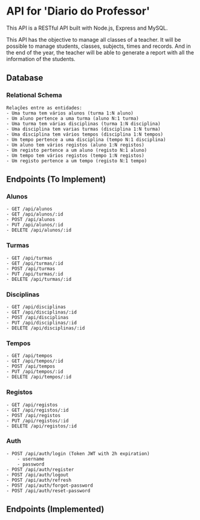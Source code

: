 # API for 'Diario do Professor'

This API is a RESTful API built with Node.js, Express and MySQL.

This API has the objective to manage all classes of a teacher. It will be possible to manage students, classes, subjects, times and records. And in the end of the year, the teacher will be able to generate a report with all the information of the students.

## Database
### Relational Schema

```
Relações entre as entidades:
- Uma turma tem vários alunos (turma 1:N aluno)
- Um aluno pertence a uma turma (aluno N:1 turma)
- Uma turma tem várias disciplinas (turma 1:N disciplina)
- Uma disciplina tem varias turmas (disciplina 1:N turma)
- Uma disciplina tem vários tempos (disciplina 1:N tempos)
- Um tempo pertence a uma disciplina (tempo N:1 disciplina)
- Um aluno tem vários registos (aluno 1:N registos)
- Um registo pertence a um aluno (registo N:1 aluno)
- Um tempo tem vários registos (tempo 1:N registos)
- Um registo pertence a um tempo (registo N:1 tempo)
```

## Endpoints (To Implement)
### Alunos
```
- GET /api/alunos
- GET /api/alunos/:id
- POST /api/alunos
- PUT /api/alunos/:id
- DELETE /api/alunos/:id
```
### Turmas
```
- GET /api/turmas
- GET /api/turmas/:id
- POST /api/turmas
- PUT /api/turmas/:id
- DELETE /api/turmas/:id
```

### Disciplinas
```
- GET /api/disciplinas
- GET /api/disciplinas/:id
- POST /api/disciplinas
- PUT /api/disciplinas/:id
- DELETE /api/disciplinas/:id
```

### Tempos
```
- GET /api/tempos
- GET /api/tempos/:id
- POST /api/tempos
- PUT /api/tempos/:id
- DELETE /api/tempos/:id
```

### Registos
```
- GET /api/registos
- GET /api/registos/:id
- POST /api/registos
- PUT /api/registos/:id
- DELETE /api/registos/:id
```

### Auth
```
- POST /api/auth/login (Token JWT with 2h expiration)
    - username
    - password
- POST /api/auth/register
- POST /api/auth/logout
- POST /api/auth/refresh
- POST /api/auth/forgot-password
- POST /api/auth/reset-password
```
## Endpoints (Implemented)
